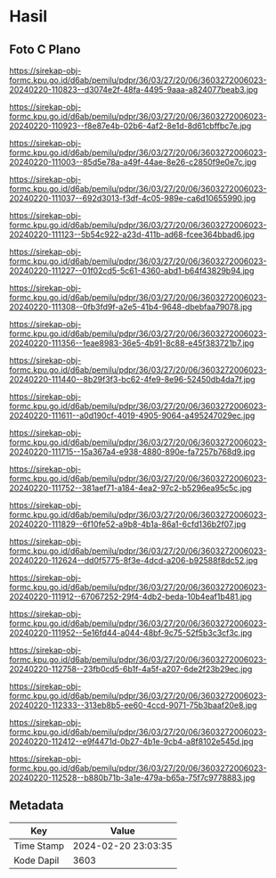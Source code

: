 # Hasil

## Foto C Plano

https://sirekap-obj-formc.kpu.go.id/d6ab/pemilu/pdpr/36/03/27/20/06/3603272006023-20240220-110823--d3074e2f-48fa-4495-9aaa-a824077beab3.jpg

https://sirekap-obj-formc.kpu.go.id/d6ab/pemilu/pdpr/36/03/27/20/06/3603272006023-20240220-110923--f8e87e4b-02b6-4af2-8e1d-8d61cbffbc7e.jpg

https://sirekap-obj-formc.kpu.go.id/d6ab/pemilu/pdpr/36/03/27/20/06/3603272006023-20240220-111003--85d5e78a-a49f-44ae-8e26-c2850f9e0e7c.jpg

https://sirekap-obj-formc.kpu.go.id/d6ab/pemilu/pdpr/36/03/27/20/06/3603272006023-20240220-111037--692d3013-f3df-4c05-989e-ca6d10655990.jpg

https://sirekap-obj-formc.kpu.go.id/d6ab/pemilu/pdpr/36/03/27/20/06/3603272006023-20240220-111123--5b54c922-a23d-411b-ad68-fcee364bbad6.jpg

https://sirekap-obj-formc.kpu.go.id/d6ab/pemilu/pdpr/36/03/27/20/06/3603272006023-20240220-111227--01f02cd5-5c61-4360-abd1-b64f43829b94.jpg

https://sirekap-obj-formc.kpu.go.id/d6ab/pemilu/pdpr/36/03/27/20/06/3603272006023-20240220-111308--0fb3fd9f-a2e5-41b4-9648-dbebfaa79078.jpg

https://sirekap-obj-formc.kpu.go.id/d6ab/pemilu/pdpr/36/03/27/20/06/3603272006023-20240220-111356--1eae8983-36e5-4b91-8c88-e45f383721b7.jpg

https://sirekap-obj-formc.kpu.go.id/d6ab/pemilu/pdpr/36/03/27/20/06/3603272006023-20240220-111440--8b29f3f3-bc62-4fe9-8e96-52450db4da7f.jpg

https://sirekap-obj-formc.kpu.go.id/d6ab/pemilu/pdpr/36/03/27/20/06/3603272006023-20240220-111611--a0d190cf-4019-4905-9064-a495247029ec.jpg

https://sirekap-obj-formc.kpu.go.id/d6ab/pemilu/pdpr/36/03/27/20/06/3603272006023-20240220-111715--15a367a4-e938-4880-890e-fa7257b768d9.jpg

https://sirekap-obj-formc.kpu.go.id/d6ab/pemilu/pdpr/36/03/27/20/06/3603272006023-20240220-111752--381aef71-a184-4ea2-97c2-b5296ea95c5c.jpg

https://sirekap-obj-formc.kpu.go.id/d6ab/pemilu/pdpr/36/03/27/20/06/3603272006023-20240220-111829--6f10fe52-a9b8-4b1a-86a1-6cfd136b2f07.jpg

https://sirekap-obj-formc.kpu.go.id/d6ab/pemilu/pdpr/36/03/27/20/06/3603272006023-20240220-112624--dd0f5775-8f3e-4dcd-a206-b92588f8dc52.jpg

https://sirekap-obj-formc.kpu.go.id/d6ab/pemilu/pdpr/36/03/27/20/06/3603272006023-20240220-111912--67067252-29f4-4db2-beda-10b4eaf1b481.jpg

https://sirekap-obj-formc.kpu.go.id/d6ab/pemilu/pdpr/36/03/27/20/06/3603272006023-20240220-111952--5e16fd44-a044-48bf-9c75-52f5b3c3cf3c.jpg

https://sirekap-obj-formc.kpu.go.id/d6ab/pemilu/pdpr/36/03/27/20/06/3603272006023-20240220-112758--23fb0cd5-6b1f-4a5f-a207-6de2f23b29ec.jpg

https://sirekap-obj-formc.kpu.go.id/d6ab/pemilu/pdpr/36/03/27/20/06/3603272006023-20240220-112333--313eb8b5-ee60-4ccd-9071-75b3baaf20e8.jpg

https://sirekap-obj-formc.kpu.go.id/d6ab/pemilu/pdpr/36/03/27/20/06/3603272006023-20240220-112412--e9f4471d-0b27-4b1e-9cb4-a8f8102e545d.jpg

https://sirekap-obj-formc.kpu.go.id/d6ab/pemilu/pdpr/36/03/27/20/06/3603272006023-20240220-112528--b880b71b-3a1e-479a-b65a-75f7c9778883.jpg


## Metadata

| Key        | Value               |
| ---------- | ------------------- |
| Time Stamp | 2024-02-20 23:03:35 |
| Kode Dapil | 3603                |



